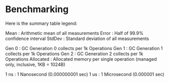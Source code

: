# Benchmarking

Here is the summary table legend:

  Mean   : Arithmetic mean of all measurements
  Error  : Half of 99.9% confidence interval
  StdDev : Standard deviation of all measurements

  Gen 0     : GC Generation 0 collects per 1k Operations
  Gen 1     : GC Generation 1 collects per 1k Operations
  Gen 2     : GC Generation 2 collects per 1k Operations
  Allocated : Allocated memory per single operation (managed only, inclusive, 1KB = 1024B)

  1 ns   : 1 Nanosecond  (0.000000001 sec)
  1 us   : 1 Microsecond (0.000001 sec)